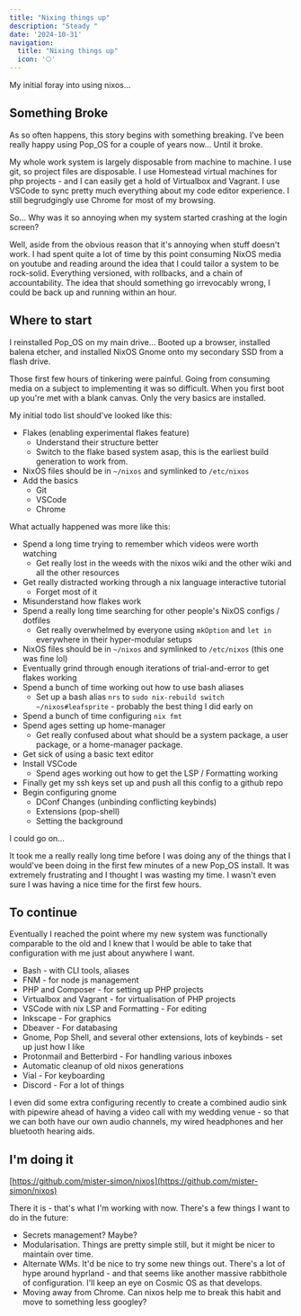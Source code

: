 ```yaml
---
title: "Nixing things up"
description: "Steady "
date: '2024-10-31'
navigation:
  title: "Nixing things up"
  icon: '⎔'
---
```


My initial foray into using nixos...

<!--more-->

## Something Broke

As so often happens, this story begins with something breaking. I've been really happy using Pop_OS for a couple of years now... Until it broke.

My whole work system is largely disposable from machine to machine. I use git, so project files are disposable. I use Homestead virtual machines for php projects - and I can easily get a hold of Virtualbox and Vagrant. I use VSCode to sync pretty much everything about my code editor experience. I still begrudgingly use Chrome for most of my browsing.

So... Why was it so annoying when my system started crashing at the login screen?

Well, aside from the obvious reason that it's annoying when stuff doesn't work. I had spent quite a lot of time by this point consuming NixOS media on youtube and reading around the idea that I could tailor a system to be rock-solid. Everything versioned, with rollbacks, and a chain of accountability. The idea that should something go irrevocably wrong, I could be back up and running within an hour.

## Where to start

I reinstalled Pop_OS on my main drive... Booted up a browser, installed balena etcher, and installed NixOS Gnome onto my secondary SSD from a flash drive.

Those first few hours of tinkering were painful. Going from consuming media on a subject to implementing it was so difficult. When you first boot up you're met with a blank canvas. Only the very basics are installed.

My initial todo list should've looked like this:

- Flakes (enabling experimental flakes feature)
  - Understand their structure better
  - Switch to the flake based system asap, this is the earliest build generation to work from.
- NixOS files should be in `~/nixos` and symlinked to `/etc/nixos`
- Add the basics
  - Git
  - VSCode
  - Chrome

What actually happened was more like this:

- Spend a long time trying to remember which videos were worth watching
  - Get really lost in the weeds with the nixos wiki and the other wiki and all the other resources
- Get really distracted working through a nix language interactive tutorial
  - Forget most of it
- Misunderstand how flakes work
- Spend a really long time searching for other people's NixOS configs / dotfiles
  - Get really overwhelmed by everyone using `mkOption` and `let in` everywhere in their hyper-modular setups
- NixOS files should be in `~/nixos` and symlinked to `/etc/nixos` (this one was fine lol)
- Eventually grind through enough iterations of trial-and-error to get flakes working
- Spend a bunch of time working out how to use bash aliases
  - Set up a bash alias `nrs` to `sudo nix-rebuild switch ~/nixos#leafsprite` - probably the best thing I did early on
- Spend a bunch of time configuring `nix fmt`
- Spend ages setting up home-manager
  - Get really confused about what should be a system package, a user package, or a home-manager package.
- Get sick of using a basic text editor
- Install VSCode
  - Spend ages working out how to get the LSP / Formatting working
- Finally get my ssh keys set up and push all this config to a github repo
- Begin configuring gnome
  - DConf Changes (unbinding conflicting keybinds)
  - Extensions (pop-shell)
  - Setting the background

I could go on...

It took me a really really long time before I was doing any of the things that I would've been doing in the first few minutes of a new Pop_OS install. It was extremely frustrating and I thought I was wasting my time. I wasn't even sure I was having a nice time for the first few hours.

## To continue

Eventually I reached the point where my new system was functionally comparable to the old and I knew that I would be able to take that configuration with me just about anywhere I want.

- Bash - with CLI tools, aliases
- FNM - for node js management
- PHP and Composer - for setting up PHP projects
- Virtualbox and Vagrant - for virtualisation of PHP projects
- VSCode with nix LSP and Formatting - For editing
- Inkscape - For graphics
- Dbeaver - For databasing
- Gnome, Pop Shell, and several other extensions, lots of keybinds - set up just how I like
- Protonmail and Betterbird - For handling various inboxes
- Automatic cleanup of old nixos generations
- Vial - For keyboarding
- Discord - For a lot of things

I even did some extra configuring recently to create a combined audio sink with pipewire ahead of having a video call with my wedding venue - so that we can both have our own audio channels, my wired headphones and her bluetooth hearing aids.

## I'm doing it

[https://github.com/mister-simon/nixos](https://github.com/mister-simon/nixos)

There it is - that's what I'm working with now. There's a few things I want to do in the future:

- Secrets management? Maybe?
- Modularisation. Things are pretty simple still, but it might be nicer to maintain over time.
- Alternate WMs. It'd be nice to try some new things out. There's a lot of hype around hyprland - and that seems like another massive rabbithole of configuration. I'll keep an eye on Cosmic OS as that develops.
- Moving away from Chrome. Can nixos help me to break this habit and move to something less googley?